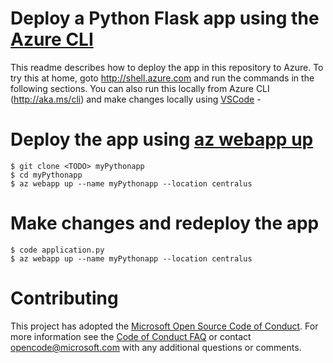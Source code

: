 # Deploy a Python Flask app using the [Azure CLI](http://aka.ms/cli) 
This readme describes how to deploy the app in this repository to Azure. To try this at home, goto http://shell.azure.com and run the commands in the following sections. You can also run this locally from Azure CLI (http://aka.ms/cli) and make changes locally using [VSCode](http://aka.ms/vscode) -  
# Deploy the app using [az webapp up](http://aka.ms/azwebappup)  
    $ git clone <TODO> myPythonapp
    $ cd myPythonapp
    $ az webapp up --name myPythonapp --location centralus
# Make changes and redeploy the app
    $ code application.py 
    $ az webapp up --name myPythonapp --location centralus   

# Contributing
This project has adopted the [Microsoft Open Source Code of Conduct](https://opensource.microsoft.com/codeofconduct/). For more information see the [Code of Conduct FAQ](https://opensource.microsoft.com/codeofconduct/faq/) or contact [opencode@microsoft.com](mailto:opencode@microsoft.com) with any additional questions or comments.
